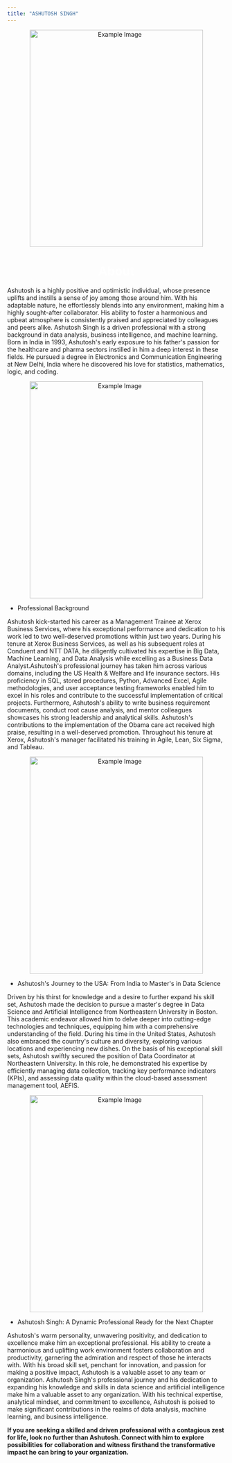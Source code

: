 ```yaml
---
title: "ASHUTOSH SINGH"
---
```


<div align="center">
    <img src="/about/SA3.jpg" alt="Example Image" width="400" height="500">


<h1 style="color: #fff;">About</h1>
</div>

Ashutosh is a highly positive and optimistic individual, whose presence uplifts and instills a sense of joy among those around him. With his adaptable nature, he effortlessly blends into any environment, making him a highly sought-after collaborator. His ability to foster a harmonious and upbeat atmosphere is consistently praised and appreciated by colleagues and peers alike. Ashutosh Singh is a driven professional with a strong background in data analysis, business intelligence, and machine learning. Born in India in 1993, Ashutosh's early exposure to his father's passion for the healthcare and pharma sectors instilled in him a deep interest in these fields. He pursued a degree in Electronics and Communication Engineering at New Delhi, India where he discovered his love for statistics, mathematics, logic, and coding.

<div align="center">
    <img src="/about/SA1.jpg" alt="Example Image" width="400" height="500">
</div>

- Professional Background

Ashutosh kick-started his career as a Management Trainee at Xerox Business Services, where his exceptional performance and dedication to his work led to two well-deserved promotions within just two years. During his tenure at Xerox Business Services, as well as his subsequent roles at Conduent and NTT DATA, he diligently cultivated his expertise in Big Data, Machine Learning, and Data Analysis while excelling as a Business Data Analyst.Ashutosh's professional journey has taken him across various domains, including the US Health & Welfare and life insurance sectors. His proficiency in SQL, stored procedures, Python, Advanced Excel, Agile methodologies, and user acceptance testing frameworks enabled him to excel in his roles and contribute to the successful implementation of critical projects. Furthermore, Ashutosh's ability to write business requirement documents, conduct root cause analysis, and mentor colleagues showcases his strong leadership and analytical skills. Ashutosh's contributions to the implementation of the Obama care act received high praise, resulting in a well-deserved promotion. Throughout his tenure at Xerox, Ashutosh's manager facilitated his training in Agile, Lean, Six Sigma, and Tableau.

<div align="center">
    <img src="/about/SA4.jpeg" alt="Example Image" width="400" height="500">
</div>

- Ashutosh's Journey to the USA: From India to Master's in Data Science

Driven by his thirst for knowledge and a desire to further expand his skill set, Ashutosh made the decision to pursue a master's degree in Data Science and Artificial Intelligence from Northeastern University in Boston. This academic endeavor allowed him to delve deeper into cutting-edge technologies and techniques, equipping him with a comprehensive understanding of the field. During his time in the United States, Ashutosh also embraced the country's culture and diversity, exploring various locations and experiencing new dishes. On the basis of his exceptional skill sets, Ashutosh swiftly secured the position of Data Coordinator at Northeastern University. In this role, he demonstrated his expertise by efficiently managing data collection, tracking key performance indicators (KPIs), and assessing data quality within the cloud-based assessment management tool, AEFIS. 

<div align="center">
    <img src="/about/SA6.jpeg" alt="Example Image" width="400" height="500">
</div>

- Ashutosh Singh: A Dynamic Professional Ready for the Next Chapter

Ashutosh's warm personality, unwavering positivity, and dedication to excellence make him an exceptional professional. His ability to create a harmonious and uplifting work environment fosters collaboration and productivity, garnering the admiration and respect of those he interacts with. With his broad skill set, penchant for innovation, and passion for making a positive impact, Ashutosh is a valuable asset to any team or organization. Ashutosh Singh's professional journey and his dedication to expanding his knowledge and skills in data science and artificial intelligence make him a valuable asset to any organization. With his technical expertise, analytical mindset, and commitment to excellence, Ashutosh is poised to make significant contributions in the realms of data analysis, machine learning, and business intelligence. 

**If you are seeking a skilled and driven professional with a contagious zest for life, look no further than Ashutosh. Connect with him to explore possibilities for collaboration and witness firsthand the transformative impact he can bring to your organization.**

